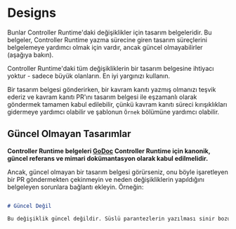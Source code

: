 Designs
=======

Bunlar Controller Runtime'daki değişiklikler için tasarım belgeleridir. Bu belgeler, Controller Runtime yazma sürecine giren tasarım süreçlerini belgelemeye yardımcı olmak için vardır, ancak güncel olmayabilirler (aşağıya bakın).

Controller Runtime'daki tüm değişikliklerin bir tasarım belgesine ihtiyacı yoktur - sadece büyük olanların. En iyi yargınızı kullanın.

Bir tasarım belgesi gönderirken, bir kavram kanıtı yazmış olmanızı teşvik ederiz ve kavram kanıtı PR'ını tasarım belgesi ile eşzamanlı olarak göndermek tamamen kabul edilebilir, çünkü kavram kanıtı süreci kırışıklıkları gidermeye yardımcı olabilir ve şablonun `Örnek` bölümüne yardımcı olabilir.

## Güncel Olmayan Tasarımlar

**Controller Runtime belgeleri
[GoDoc](https://pkg.go.dev/sigs.k8s.io/controller-runtime) Controller Runtime için kanonik, güncel referans ve mimari dokümantasyon olarak kabul edilmelidir.**

Ancak, güncel olmayan bir tasarım belgesi görürseniz, onu böyle işaretleyen bir PR göndermekten çekinmeyin ve neden değişikliklerin yapıldığını belgeleyen sorunlara bağlantı ekleyin. Örneğin:

```markdown

# Güncel Değil

Bu değişiklik güncel değildir. Süslü parantezlerin yazılması sinir bozucu olduğu için işlevleri tamamen terk etmek zorunda kaldık ve kullanıcıların özel işlevselliği Common LISP dizeleri kullanarak belirtmelerini sağladık. Daha fazla bilgi için #000'ye bakın.
```
